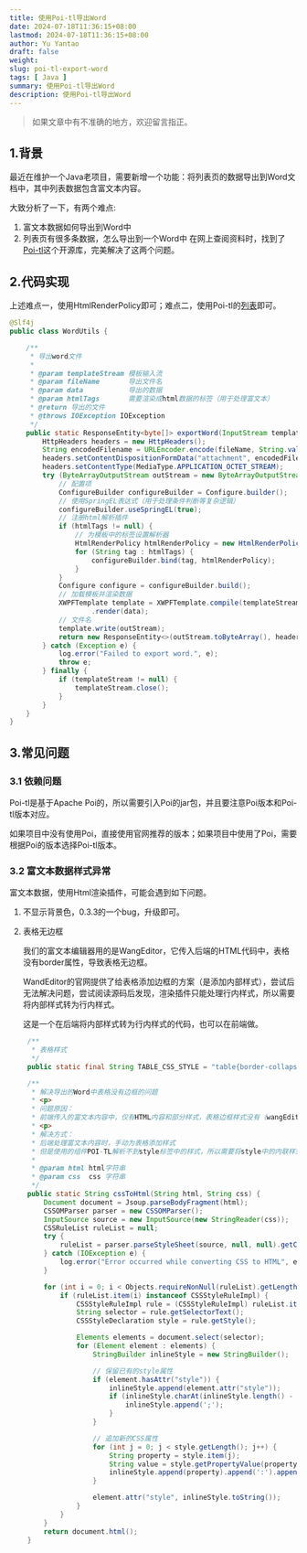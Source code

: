 ```yaml
---
title: 使用Poi-tl导出Word
date: 2024-07-18T11:36:15+08:00
lastmod: 2024-07-18T11:36:15+08:00
author: Yu Yantao
draft: false
weight:
slug: poi-tl-export-word
tags: [ Java ]
summary: 使用Poi-tl导出Word
description: 使用Poi-tl导出Word
---
```


> 如果文章中有不准确的地方，欢迎留言指正。

## 1.背景

最近在维护一个Java老项目，需要新增一个功能：将列表页的数据导出到Word文档中，其中列表数据包含富文本内容。

大致分析了一下，有两个难点:

1. 富文本数据如何导出到Word中
2. 列表页有很多条数据，怎么导出到一个Word中
   在网上查阅资料时，找到了[Poi-tl](https://deepoove.com/poi-tl/)这个开源库，完美解决了这两个问题。

## 2.代码实现

上述难点一，使用HtmlRenderPolicy即可；难点二，使用Poi-tl的[列表](https://deepoove.com/poi-tl/#_%E5%88%97%E8%A1%A8)即可。

```java
@Slf4j
public class WordUtils {

    /**
     * 导出word文件
     *
     * @param templateStream 模板输入流
     * @param fileName       导出文件名
     * @param data           导出的数据
     * @param htmlTags       需要渲染成html数据的标签（用于处理富文本）
     * @return 导出的文件
     * @throws IOException IOException
     */
    public static ResponseEntity<byte[]> exportWord(InputStream templateStream, String fileName, Map<String, Object> data, String... htmlTags) throws IOException {
        HttpHeaders headers = new HttpHeaders();
        String encodedFilename = URLEncoder.encode(fileName, String.valueOf(StandardCharsets.UTF_8)).replace("+", "%20");
        headers.setContentDispositionFormData("attachment", encodedFilename);
        headers.setContentType(MediaType.APPLICATION_OCTET_STREAM);
        try (ByteArrayOutputStream outStream = new ByteArrayOutputStream()) {
            // 配置项
            ConfigureBuilder configureBuilder = Configure.builder();
            // 使用SpringEL表达式（用于处理条件判断等复杂逻辑）
            configureBuilder.useSpringEL(true);
            // 注册html解析插件
            if (htmlTags != null) {
                // 为模板中的标签设置解析器
                HtmlRenderPolicy htmlRenderPolicy = new HtmlRenderPolicy();
                for (String tag : htmlTags) {
                    configureBuilder.bind(tag, htmlRenderPolicy);
                }
            }
            Configure configure = configureBuilder.build();
            // 加载模板并渲染数据
            XWPFTemplate template = XWPFTemplate.compile(templateStream, configure)
                    .render(data);
            // 文件名
            template.write(outStream);
            return new ResponseEntity<>(outStream.toByteArray(), headers, HttpStatus.OK);
        } catch (Exception e) {
            log.error("Failed to export word.", e);
            throw e;
        } finally {
            if (templateStream != null) {
                templateStream.close();
            }
        }
    }
}
```

## 3.常见问题

### 3.1 依赖问题

Poi-tl是基于Apache Poi的，所以需要引入Poi的jar包，并且要注意Poi版本和Poi-tl版本对应。

如果项目中没有使用Poi，直接使用官网推荐的版本；如果项目中使用了Poi，需要根据Poi的版本选择Poi-tl版本。

### 3.2 富文本数据样式异常

富文本数据，使用Html渲染插件，可能会遇到如下问题。

1. 不显示背景色，0.3.3的一个bug，升级即可。
2. 表格无边框

   我们的富文本编辑器用的是WangEditor，它传入后端的HTML代码中，表格没有border属性，导致表格无边框。

   WandEditor的官网提供了给表格添加边框的方案（是添加内部样式），尝试后无法解决问题，尝试阅读源码后发现，渲染插件只能处理行内样式，所以需要将内部样式转为行内样式。

   这是一个在后端将内部样式转为行内样式的代码，也可以在前端做。
   ```java
    /**
     * 表格样式
     */
    public static final String TABLE_CSS_STYLE = "table{border-collapse:collapse;border:1px solid #000;border-spacing:0}th,td,tr{border:1px solid #000}";

    /**
     * 解决导出的Word中表格没有边框的问题
     * <p>
     * 问题原因：
     * 前端传入的富文本内容中，仅有HTML内容和部分样式，表格边框样式没有（wangEditor默认处理方式），导致导出时边框不显示
     * <p>
     * 解决方式：
     * 后端处理富文本内容时，手动为表格添加样式
     * 但是使用的组件POI-TL解析不到style标签中的样式，所以需要将style中的内联样式转换为行内样式
     *
     * @param html html字符串
     * @param css  css 字符串
     */
    public static String cssToHtml(String html, String css) {
        Document document = Jsoup.parseBodyFragment(html);
        CSSOMParser parser = new CSSOMParser();
        InputSource source = new InputSource(new StringReader(css));
        CSSRuleList ruleList = null;
        try {
            ruleList = parser.parseStyleSheet(source, null, null).getCssRules();
        } catch (IOException e) {
            log.error("Error occurred while converting CSS to HTML", e);
        }

        for (int i = 0; i < Objects.requireNonNull(ruleList).getLength(); i++) {
            if (ruleList.item(i) instanceof CSSStyleRuleImpl) {
                CSSStyleRuleImpl rule = (CSSStyleRuleImpl) ruleList.item(i);
                String selector = rule.getSelectorText();
                CSSStyleDeclaration style = rule.getStyle();

                Elements elements = document.select(selector);
                for (Element element : elements) {
                    StringBuilder inlineStyle = new StringBuilder();

                    // 保留已有的style属性
                    if (element.hasAttr("style")) {
                        inlineStyle.append(element.attr("style"));
                        if (inlineStyle.charAt(inlineStyle.length() - 1) != ';') {
                            inlineStyle.append(';');
                        }
                    }

                    // 追加新的CSS属性
                    for (int j = 0; j < style.getLength(); j++) {
                        String property = style.item(j);
                        String value = style.getPropertyValue(property);
                        inlineStyle.append(property).append(':').append(value).append(';');
                    }

                    element.attr("style", inlineStyle.toString());
                }
            }
        }
        return document.html();
    }
   ```
